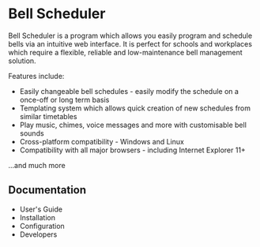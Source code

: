 # Bell Scheduler

Bell Scheduler is a program which allows you easily program and schedule bells via an intuitive web interface. It is perfect for schools and workplaces which require a flexible, reliable and low-maintenance bell management solution.

<a href="https://angussidney.github.io/bell-scheduler/" style="display: none;">Read this documentation in the documentation viewer!</a>

Features include:
 - Easily changeable bell schedules - easily modify the schedule on a once-off or long term basis
 - Templating system which allows quick creation of new schedules from similar timetables
 - Play music, chimes, voice messages and more with customisable bell sounds
 - Cross-platform compatibility - Windows and Linux
 - Compatibility with all major browsers - including Internet Explorer 11+

...and much more

## Documentation

 - User's Guide
 - Installation
 - Configuration
 - Developers